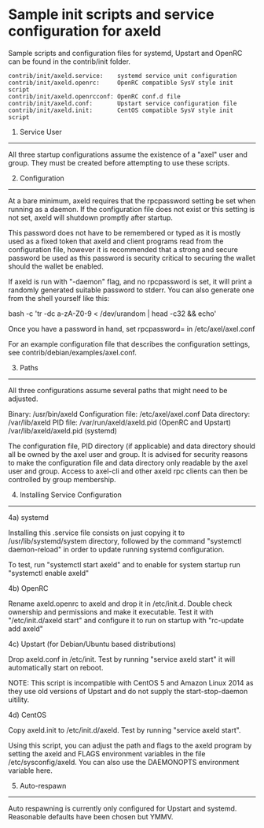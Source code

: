 Sample init scripts and service configuration for axeld
==========================================================

Sample scripts and configuration files for systemd, Upstart and OpenRC
can be found in the contrib/init folder.

    contrib/init/axeld.service:    systemd service unit configuration
    contrib/init/axeld.openrc:     OpenRC compatible SysV style init script
    contrib/init/axeld.openrcconf: OpenRC conf.d file
    contrib/init/axeld.conf:       Upstart service configuration file
    contrib/init/axeld.init:       CentOS compatible SysV style init script

1. Service User
---------------------------------

All three startup configurations assume the existence of a "axel" user
and group.  They must be created before attempting to use these scripts.

2. Configuration
---------------------------------

At a bare minimum, axeld requires that the rpcpassword setting be set
when running as a daemon.  If the configuration file does not exist or this
setting is not set, axeld will shutdown promptly after startup.

This password does not have to be remembered or typed as it is mostly used
as a fixed token that axeld and client programs read from the configuration
file, however it is recommended that a strong and secure password be used
as this password is security critical to securing the wallet should the
wallet be enabled.

If axeld is run with "-daemon" flag, and no rpcpassword is set, it will
print a randomly generated suitable password to stderr.  You can also
generate one from the shell yourself like this:

bash -c 'tr -dc a-zA-Z0-9 < /dev/urandom | head -c32 && echo'

Once you have a password in hand, set rpcpassword= in /etc/axel/axel.conf

For an example configuration file that describes the configuration settings,
see contrib/debian/examples/axel.conf.

3. Paths
---------------------------------

All three configurations assume several paths that might need to be adjusted.

Binary:              /usr/bin/axeld
Configuration file:  /etc/axel/axel.conf
Data directory:      /var/lib/axeld
PID file:            /var/run/axeld/axeld.pid (OpenRC and Upstart)
                     /var/lib/axeld/axeld.pid (systemd)

The configuration file, PID directory (if applicable) and data directory
should all be owned by the axel user and group.  It is advised for security
reasons to make the configuration file and data directory only readable by the
axel user and group.  Access to axel-cli and other axeld rpc clients
can then be controlled by group membership.

4. Installing Service Configuration
-----------------------------------

4a) systemd

Installing this .service file consists on just copying it to
/usr/lib/systemd/system directory, followed by the command
"systemctl daemon-reload" in order to update running systemd configuration.

To test, run "systemctl start axeld" and to enable for system startup run
"systemctl enable axeld"

4b) OpenRC

Rename axeld.openrc to axeld and drop it in /etc/init.d.  Double
check ownership and permissions and make it executable.  Test it with
"/etc/init.d/axeld start" and configure it to run on startup with
"rc-update add axeld"

4c) Upstart (for Debian/Ubuntu based distributions)

Drop axeld.conf in /etc/init.  Test by running "service axeld start"
it will automatically start on reboot.

NOTE: This script is incompatible with CentOS 5 and Amazon Linux 2014 as they
use old versions of Upstart and do not supply the start-stop-daemon uitility.

4d) CentOS

Copy axeld.init to /etc/init.d/axeld. Test by running "service axeld start".

Using this script, you can adjust the path and flags to the axeld program by
setting the axeld and FLAGS environment variables in the file
/etc/sysconfig/axeld. You can also use the DAEMONOPTS environment variable here.

5. Auto-respawn
-----------------------------------

Auto respawning is currently only configured for Upstart and systemd.
Reasonable defaults have been chosen but YMMV.
